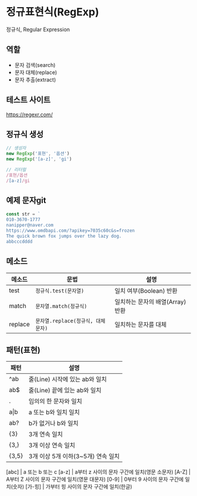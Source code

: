 # 정규표현식(RegExp)

정규식, Regular Expression

## 역할

- 문자 검색(search)
- 문자 대체(replace)
- 문자 추출(extract)

## 테스트 사이트

https://regexr.com/

## 정규식 생성

```js
// 생성자
new RegExp('표현', '옵션')
new RegExp('[a-z]', 'gi')

// 리터럴
/표현/옵션
/[a-z]/gi
```

## 예제 문자git
```js
const str = `
010-3670-1777
nanipper@naver.com
https://www.omdbapi.com/?apikey=7035c60c&s=frozen
The quick brown fox jumps over the lazy dog.
abbcccdddd 
```

## 메소드

메소드 | 문법 | 설명
--|--|--
test | `정규식.test(문자열)` | 일치 여부(Boolean) 반환
match | `문자열.match(정규식)` | 일치하는 문자의 배열(Array) 반환
replace | `문자열.replace(정규식, 대체문자)` | 일치하는 문자를 대체

## 패턴(표현)

패턴 | 설명 
--|--
^ab | 줄(Line) 시작에 있는 ab와 일치 
ab$ | 줄(Line) 끝에 있는 ab와 일치
. | 임의의 한 문자와 일치 
a&verbar;b | a 또는 b와 일치 일치
ab? | b가 없거나 b와 일치
{3} | 3개 연속 일치
{3,} | 3개 이상 연속 일치
{3,5} | 3개 이상 5개 이하(3~5개) 연속 일치

[abc] | a 또는 b 또는 c
[a-z] | a부터 z 사이의 문자 구간에 일치(영문 소문자)
[A-Z] | A부터 Z 사이의 문자 구간에 일치(영문 대문자)
[0-9] | 0부터 9 사이의 문자 구간에 일치(숫자)
[가-힝] | 가부터 힝 사이의 문자 구간에 일치(한글)